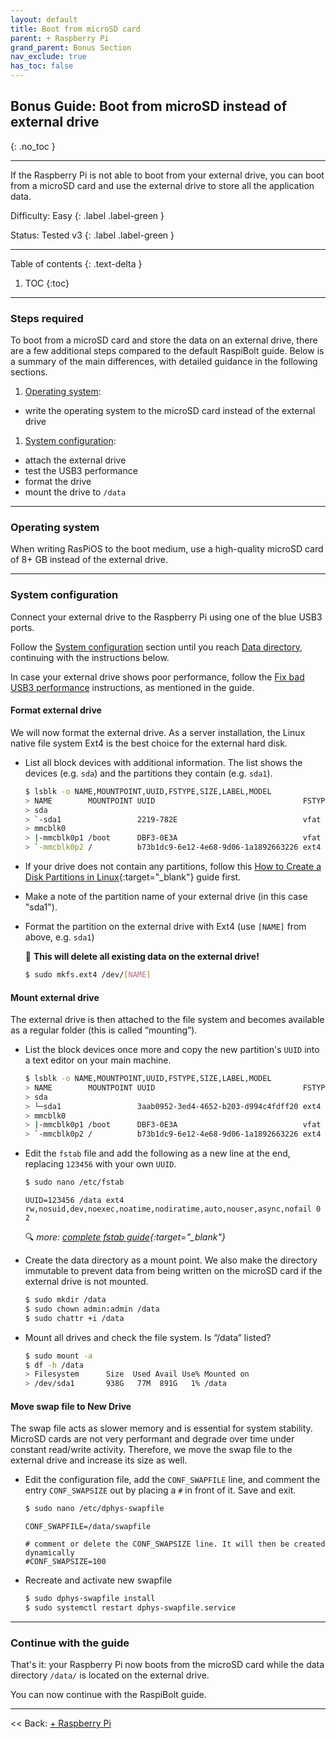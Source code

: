 ```yaml
---
layout: default
title: Boot from microSD card
parent: + Raspberry Pi
grand_parent: Bonus Section
nav_exclude: true
has_toc: false
---
```


## Bonus Guide: Boot from microSD instead of external drive
{: .no_toc }

---

If the Raspberry Pi is not able to boot from your external drive, you can boot from a microSD card and use the external drive to store all the application data.

Difficulty: Easy
{: .label .label-green }

Status: Tested v3
{: .label .label-green }

---

Table of contents
{: .text-delta }

1. TOC
{:toc}

---

### Steps required

To boot from a microSD card and store the data on an external drive, there are a few additional steps compared to the default RaspiBolt guide.
Below is a summary of the main differences, with detailed guidance in the following sections.

1. [Operating system](../../raspberry-pi/operating-system.md):
  * write the operating system to the microSD card instead of the external drive
1. [System configuration](../../raspberry-pi/system-configuration.md):
  * attach the external drive
  * test the USB3 performance
  * format the drive
  * mount the drive to `/data`

---

### Operating system

When writing RasPiOS to the boot medium, use a high-quality microSD card of 8+ GB instead of the external drive.

---

### System configuration

Connect your external drive to the Raspberry Pi using one of the blue USB3 ports.

Follow the [System configuration](../../raspberry-pi/system-configuration.md) section until you reach [Data directory](../../raspberry-pi/system-configuration.md#data-directory), continuing with the instructions below.

In case your external drive shows poor performance, follow the [Fix bad USB3 performance](../../troubleshooting.md#fix-bad-usb3-performance) instructions, as mentioned in the guide.


#### Format external drive

We will now format the external drive.
As a server installation, the Linux native file system Ext4 is the best choice for the external hard disk.

* List all block devices with additional information.
  The list shows the devices (e.g. `sda`) and the partitions they contain (e.g. `sda1`).

  ```sh
  $ lsblk -o NAME,MOUNTPOINT,UUID,FSTYPE,SIZE,LABEL,MODEL
  > NAME        MOUNTPOINT UUID                                 FSTYPE   SIZE LABEL  MODEL
  > sda                                                                931.5G        Ext_SSD
  > `-sda1                 2219-782E                            vfat   931.5G
  > mmcblk0                                                             14.8G
  > |-mmcblk0p1 /boot      DBF3-0E3A                            vfat     256M boot
  > `-mmcblk0p2 /          b73b1dc9-6e12-4e68-9d06-1a1892663226 ext4    14.6G rootfs
  ```

* If your drive does not contain any partitions, follow this [How to Create a Disk Partitions in Linux](https://www.tecmint.com/create-disk-partitions-in-linux/){:target="_blank"} guide first.

* Make a note of the partition name of your external drive (in this case "sda1").

* Format the partition on the external drive with Ext4 (use `[NAME]` from above, e.g. `sda1`)

  🚨 **This will delete all existing data on the external drive!**

  ```sh
  $ sudo mkfs.ext4 /dev/[NAME]
  ```

#### Mount external drive

The external drive is then attached to the file system and becomes available as a regular folder (this is called “mounting”).

* List the block devices once more and copy the new partition's `UUID` into a text editor on your main machine.

  ```sh
  $ lsblk -o NAME,MOUNTPOINT,UUID,FSTYPE,SIZE,LABEL,MODEL
  > NAME        MOUNTPOINT UUID                                 FSTYPE   SIZE LABEL  MODEL
  > sda                                                                931.5G        Ext_SSD
  > └─sda1                 3aab0952-3ed4-4652-b203-d994c4fdff20 ext4   931.5G
  > mmcblk0                                                             14.8G
  > |-mmcblk0p1 /boot      DBF3-0E3A                            vfat     256M boot
  > `-mmcblk0p2 /          b73b1dc9-6e12-4e68-9d06-1a1892663226 ext4    14.6G rootfs
  ```

* Edit the `fstab` file and add the following as a new line at the end, replacing `123456` with your own `UUID`.

  ```sh
  $ sudo nano /etc/fstab
  ```

  ```
  UUID=123456 /data ext4 rw,nosuid,dev,noexec,noatime,nodiratime,auto,nouser,async,nofail 0 2
  ```

  🔍 *more: [complete fstab guide](https://linuxconfig.org/how-fstab-works-introduction-to-the-etc-fstab-file-on-linux){:target="_blank"}*

* Create the data directory as a mount point.
  We also make the directory immutable to prevent data from being written on the microSD card if the external drive is not mounted.

  ```sh
  $ sudo mkdir /data
  $ sudo chown admin:admin /data
  $ sudo chattr +i /data
  ```

* Mount all drives and check the file system.
  Is “/data” listed?

  ```sh
  $ sudo mount -a
  $ df -h /data
  > Filesystem      Size  Used Avail Use% Mounted on
  > /dev/sda1       938G   77M  891G   1% /data
  ```

#### Move swap file to New Drive

The swap file acts as slower memory and is essential for system stability.
MicroSD cards are not very performant and degrade over time under constant read/write activity.
Therefore, we move the swap file to the external drive and increase its size as well.

* Edit the configuration file, add the `CONF_SWAPFILE` line, and comment the entry `CONF_SWAPSIZE` out by placing a `#` in front of it.
  Save and exit.

  ```sh
  $ sudo nano /etc/dphys-swapfile
  ```
  ```
  CONF_SWAPFILE=/data/swapfile

  # comment or delete the CONF_SWAPSIZE line. It will then be created dynamically
  #CONF_SWAPSIZE=100
  ```

* Recreate and activate new swapfile

  ```sh
  $ sudo dphys-swapfile install
  $ sudo systemctl restart dphys-swapfile.service
  ```

---

### Continue with the guide

That's it: your Raspberry Pi now boots from the microSD card while the data directory `/data/` is located on the external drive.

You can now continue with the RaspiBolt guide.

------

<< Back: [+ Raspberry Pi](index.md)
